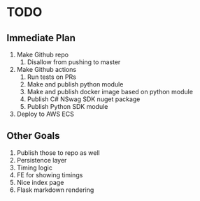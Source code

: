 # TODO #

## Immediate Plan ##
1. Make Github repo
   1. Disallow from pushing to master
1. Make Github actions
   1. Run tests on PRs
   1. Make and publish python module
   1. Make and publish docker image based on python module
   1. Publish C# NSwag SDK nuget package
   1. Publish Python SDK module
1. Deploy to AWS ECS

## Other Goals ##
1. Publish those to repo as well
1. Persistence layer
1. Timing logic
1. FE for showing timings
1. Nice index page
1. Flask markdown rendering
